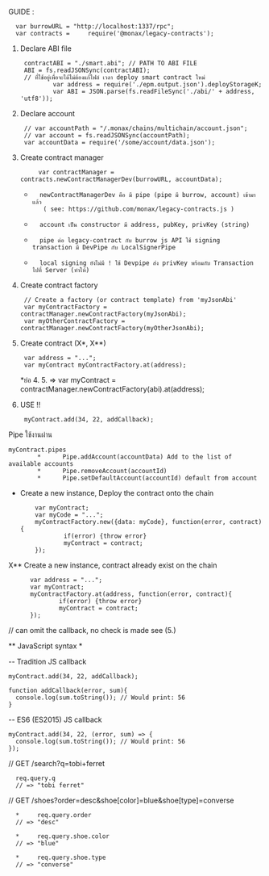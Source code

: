 GUIDE :

      var burrowURL = "http://localhost:1337/rpc";
      var contracts =     require('@monax/legacy-contracts');

  1. Declare ABI file
    
          contractABI = "./smart.abi"; // PATH TO ABI FILE
          ABI = fs.readJSONSync(contractABI);
          // ที่ใช้อยู่เพื่อจะได้ไม่ต้องแก้ไฟล์ เวลา deploy smart contract ใหม่
                  var address = require('./epm.output.json').deployStorageK;
                  var ABI = JSON.parse(fs.readFileSync('./abi/' + address, 'utf8'));

  2. Declare account
    
          // var accountPath = "/.monax/chains/multichain/account.json";
          // var account = fs.readJSONSync(accountPath);
          var accountData = require('/some/account/data.json');

  3. Create contract manager
  
              var contractManager = contracts.newContractManagerDev(burrowURL, accountData);

      *       newContractManagerDev คือ มี pipe (pipe มี burrow, account) เข้ามาแล้ว  
               ( see: https://github.com/monax/legacy-contracts.js )
      *       account เป็น constructor มี address, pubKey, privKey (string)
      *       pipe ต่อ legacy-contract กับ burrow js API ใช้ signing transaction มี DevPipe กับ LocalSignerPipe
      *       local signing ยังไม่มี ! ใช้ Devpipe ส่ง privKey พร้อมกับ Transaction ไปที่ Server (ทำให้)

  4. Create contract factory 
  
          // Create a factory (or contract template) from 'myJsonAbi'
          var myContractFactory = contractManager.newContractFactory(myJsonAbi);
          var myOtherContractFactory = contractManager.newContractFactory(myOtherJsonAbi);

  5. Create contract (X*, X**)
  
          var address = "...";
          var myContract myContractFactory.at(address);

       *ย่อ 4. 5. => var myContract = contractManager.newContractFactory(abi).at(address);

  6. USE !!
  
          myContract.add(34, 22, addCallback);



Pipe ใช้งานผ่าน

    myContract.pipes
            *      Pipe.addAccount(accountData) Add to the list of available accounts
            *      Pipe.removeAccount(accountId)
            *      Pipe.setDefaultAccount(accountId) default from account



* Create a new instance, Deploy the contract onto the chain

          var myContract;
          var myCode = "...";
          myContractFactory.new({data: myCode}, function(error, contract){
                  if(error) {throw error}
                  myContract = contract;
          });

X** Create a new instance, contract already exist on the chain

          var address = "...";
          var myContract;
          myContractFactory.at(address, function(error, contract){
                  if(error) {throw error}
                  myContract = contract;
          });
  // can omit the callback, no check is made see (5.)

** JavaScript syntax *

-- Tradition JS callback

    myContract.add(34, 22, addCallback);

    function addCallback(error, sum){
      console.log(sum.toString()); // Would print: 56
    }

-- ES6 (ES2015) JS callback

    myContract.add(34, 22, (error, sum) => {
      console.log(sum.toString()); // Would print: 56
    });



// GET /search?q=tobi+ferret

      req.query.q
      // => "tobi ferret"

// GET /shoes?order=desc&shoe[color]=blue&shoe[type]=converse

      *     req.query.order     
      // => "desc"

      *     req.query.shoe.color
      // => "blue"

      *     req.query.shoe.type
      // => "converse"


